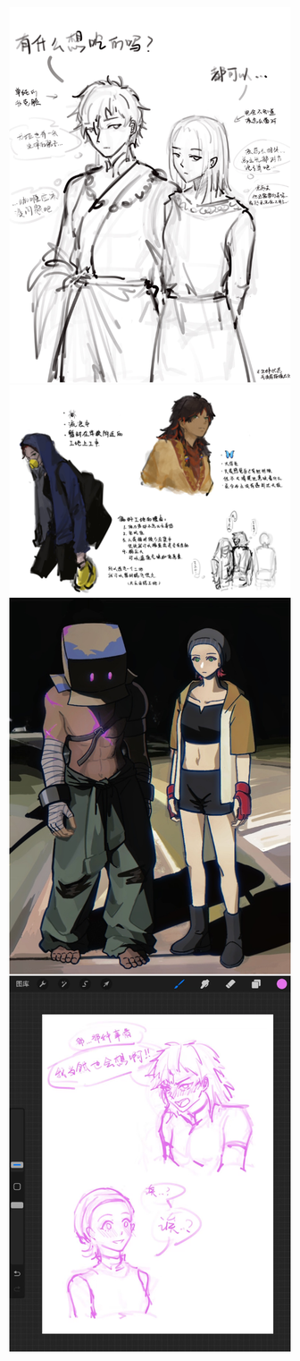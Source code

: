 ![回归之后](img/test-250513-1.JPG)
![蝶舞人设](img/test-250513-2.JPG)
![meme](img/test-250513-3.JPG)
![纯情哨向](img/test-250513-4.jpg)
